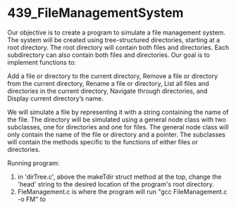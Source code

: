 # 439_FileManagementSystem

Our objective is to create a program to simulate a file management system. The system will be created using tree-structured directories, starting at a root directory. The root directory will contain both files and directories. Each subdirectory can also contain both files and directories. Our goal is to implement functions to: 

Add a file or directory to the current directory,
Remove a file or directory from the current directory,
Rename a file or directory,
List all files and directories in the current directory,
Navigate through directories,
and Display current directory’s name.

We will simulate a file by representing it with a string containing the name of the file. 
The directory will be simulated using a general node class with two subclasses, one for directories and one for files. The general node class will only contain the name of the file or directory and a pointer. The subclasses will contain the methods specific to the functions of either files or directories.

Running program: 
1) in 'dirTree.c', above the makeTdir struct method at the top, change the 'head' string to the desired location of the program's root directory.
2) FleManagement.c is where the program will run "gcc FileManagement.c -o FM" to
